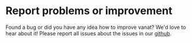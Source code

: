 # Report problems or improvement

Found a bug or did you have any idea how to improve vanat? We'd love to hear about it! Please report all issues about the issues in our [github](https://github.com/vanat/vanat/issues).
